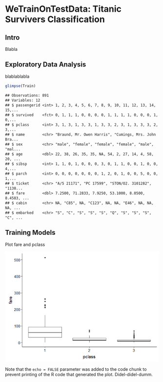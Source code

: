 WeTrainOnTestData: Titanic Survivers Classification
================

Intro
-----

Blabla

Exploratory Data Analysis
-------------------------

blablablabla

``` r
glimpse(Train)
```

    ## Observations: 891
    ## Variables: 12
    ## $ passengerid <int> 1, 2, 3, 4, 5, 6, 7, 8, 9, 10, 11, 12, 13, 14, 15,...
    ## $ survived    <fct> 0, 1, 1, 1, 0, 0, 0, 0, 1, 1, 1, 1, 0, 0, 0, 1, 0,...
    ## $ pclass      <int> 3, 1, 3, 1, 3, 3, 1, 3, 3, 2, 3, 1, 3, 3, 3, 2, 3,...
    ## $ name        <chr> "Braund, Mr. Owen Harris", "Cumings, Mrs. John Bra...
    ## $ sex         <chr> "male", "female", "female", "female", "male", "mal...
    ## $ age         <dbl> 22, 38, 26, 35, 35, NA, 54, 2, 27, 14, 4, 58, 20, ...
    ## $ sibsp       <int> 1, 1, 0, 1, 0, 0, 0, 3, 0, 1, 1, 0, 0, 1, 0, 0, 4,...
    ## $ parch       <int> 0, 0, 0, 0, 0, 0, 0, 1, 2, 0, 1, 0, 0, 5, 0, 0, 1,...
    ## $ ticket      <chr> "A/5 21171", "PC 17599", "STON/O2. 3101282", "1138...
    ## $ fare        <dbl> 7.2500, 71.2833, 7.9250, 53.1000, 8.0500, 8.4583, ...
    ## $ cabin       <chr> NA, "C85", NA, "C123", NA, NA, "E46", NA, NA, NA, ...
    ## $ embarked    <chr> "S", "C", "S", "S", "S", "Q", "S", "S", "S", "C", ...

Training Models
---------------

Plot fare and pclass

![](documentation_files/figure-markdown_github/pressure-1.png)

Note that the `echo = FALSE` parameter was added to the code chunk to prevent printing of the R code that generated the plot. Didel-didel-dumm.
